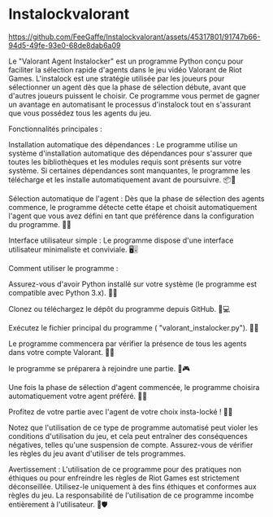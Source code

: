 # Instalockvalorant


https://github.com/FeeGaffe/Instalockvalorant/assets/45317801/91747b66-94d5-49fe-93e0-68de8dab6a09



Le "Valorant Agent Instalocker" est un programme Python conçu pour faciliter la sélection rapide d'agents dans le jeu vidéo Valorant de Riot Games. L'instalock est une stratégie utilisée par les joueurs pour sélectionner un agent dès que la phase de sélection débute, avant que d'autres joueurs puissent le choisir. Ce programme vous permet de gagner un avantage en automatisant le processus d'instalock tout en s'assurant que vous possédez tous les agents du jeu.

Fonctionnalités principales :

Installation automatique des dépendances : Le programme utilise un système d'installation automatique des dépendances pour s'assurer que toutes les bibliothèques et les modules requis sont présents sur votre système. Si certaines dépendances sont manquantes, le programme les télécharge et les installe automatiquement avant de poursuivre. 📦🔧

Sélection automatique de l'agent : Dès que la phase de sélection des agents commence, le programme détecte cette étape et choisit automatiquement l'agent que vous avez défini en tant que préférence dans la configuration du programme. 🤖👾

Interface utilisateur simple : Le programme dispose d'une interface utilisateur minimaliste et conviviale. 🖥️🎚️

Comment utiliser le programme :

Assurez-vous d'avoir Python installé sur votre système (le programme est compatible avec Python 3.x). 🐍🔧

Clonez ou téléchargez le dépôt du programme depuis GitHub. 📂💻

Exécutez le fichier principal du programme ( "valorant_instalocker.py"). 🚀🎯

Le programme commencera par vérifier la présence de tous les agents dans votre compte Valorant. 👀✅

 le programme se préparera à rejoindre une partie. 🚀🎮

Une fois la phase de sélection d'agent commencée, le programme choisira automatiquement votre agent préféré. 🎲💥

Profitez de votre partie avec l'agent de votre choix insta-locké ! 🎉🎊

Notez que l'utilisation de ce type de programme automatisé peut violer les conditions d'utilisation du jeu, et cela peut entraîner des conséquences négatives, telles qu'une suspension de compte. Assurez-vous de vérifier les règles du jeu avant d'utiliser de tels programmes.

Avertissement :
L'utilisation de ce programme pour des pratiques non éthiques ou pour enfreindre les règles de Riot Games est strictement déconseillée. Utilisez-le uniquement à des fins éthiques et conformes aux règles du jeu. La responsabilité de l'utilisation de ce programme incombe entièrement à l'utilisateur. 🚫🛡️
